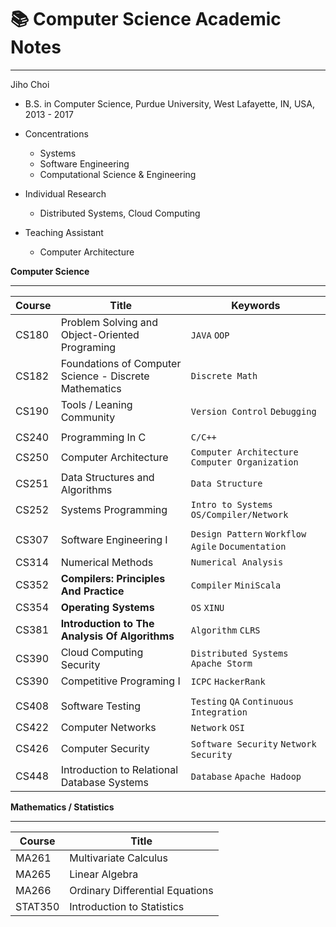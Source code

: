 # 📚 Computer Science Academic Notes

---

Jiho Choi

- B.S. in Computer Science, Purdue University, West Lafayette, IN, USA, 2013 - 2017

- Concentrations
  - Systems
  - Software Engineering
  - Computational Science & Engineering

- Individual Research
  - Distributed Systems, Cloud Computing

- Teaching Assistant
  - Computer Architecture


**Computer Science**

----------
| Course | Title                                                  | Keywords                                            |
| ------ | ------------------------------------------------------ | --------------------------------------------------- |
| CS180  | Problem Solving and Object-Oriented Programing         | `JAVA` `OOP`                                        |
| CS182  | Foundations of Computer Science - Discrete Mathematics | `Discrete Math`                                     |
| CS190  | Tools / Leaning Community                              | `Version Control` `Debugging`                       |
|        |                                                        |                                                     |
| CS240  | Programming In C                                       | `C/C++`                                             |
| CS250  | Computer Architecture                                  | `Computer Architecture` `Computer Organization`     |
| CS251  | Data Structures and Algorithms                         | `Data Structure`                                    |
| CS252  | Systems Programming                                    | `Intro to Systems` `OS/Compiler/Network`            |
|        |                                                        |                                                     |
| CS307  | Software Engineering I                                 | `Design Pattern` `Workflow` `Agile` `Documentation` |
| CS314  | Numerical Methods                                      | `Numerical Analysis`                                |
| CS352  | **Compilers: Principles And Practice**                 | `Compiler` `MiniScala`                              |
| CS354  | **Operating Systems**                                  | `OS` `XINU`                                         |
| CS381  | **Introduction to The Analysis Of Algorithms**         | `Algorithm` `CLRS`                                  |
| CS390  | Cloud Computing Security                               | `Distributed Systems` `Apache Storm`                |
| CS390  | Competitive Programing I                               | `ICPC` `HackerRank`                                 |
|        |                                                        |                                                     |
| CS408  | Software Testing                                       | `Testing` `QA` `Continuous Integration`             |
| CS422  | Computer Networks                                      | `Network` `OSI`                                     |
| CS426  | Computer Security                                      | `Software Security` `Network Security`              |
| CS448  | Introduction to Relational Database Systems            | `Database` `Apache Hadoop`                          |



**Mathematics / Statistics**

----------
| Course  | Title                           |
| ------- | ------------------------------- |
| MA261   | Multivariate Calculus           |
| MA265   | Linear Algebra                  |
| MA266   | Ordinary Differential Equations |
| STAT350 | Introduction to Statistics      |
